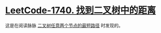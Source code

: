 # [LeetCode-1740. 找到二叉树中的距离](https://leetcode.cn/problems/find-distance-in-a-binary-tree/)

这是在阅读脉脉 [二叉树任意两个节点的最短路径](https://maimai.cn/web/gossip_detail/30492695?src=app&webid=eyJhbGciOiJIUzI1NiIsInR5cCI6IkpXVCJ9.eyJlZ2lkIjoiYTE3YjU4NTg3ZTY0NDgzNGFmMTJlODQxMjBkNTBjYWQiLCJpZCI6MzA0OTI2OTUsInUiOjIzNjAwMzU5OX0.gRwfBRd6-yYaSkIqY0mNNwNASRuhHdmUZw2ZjvjD4FQ&share_channel=5) 时发现的。

